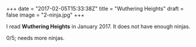 +++
date = "2017-02-05T15:33:38Z"
title = "Wuthering Heights"
draft = false
image = "2-ninja.jpg"
+++

I read **Wuthering Heights** in January 2017. It does not have enough ninjas. 

0/5; needs more ninjas.